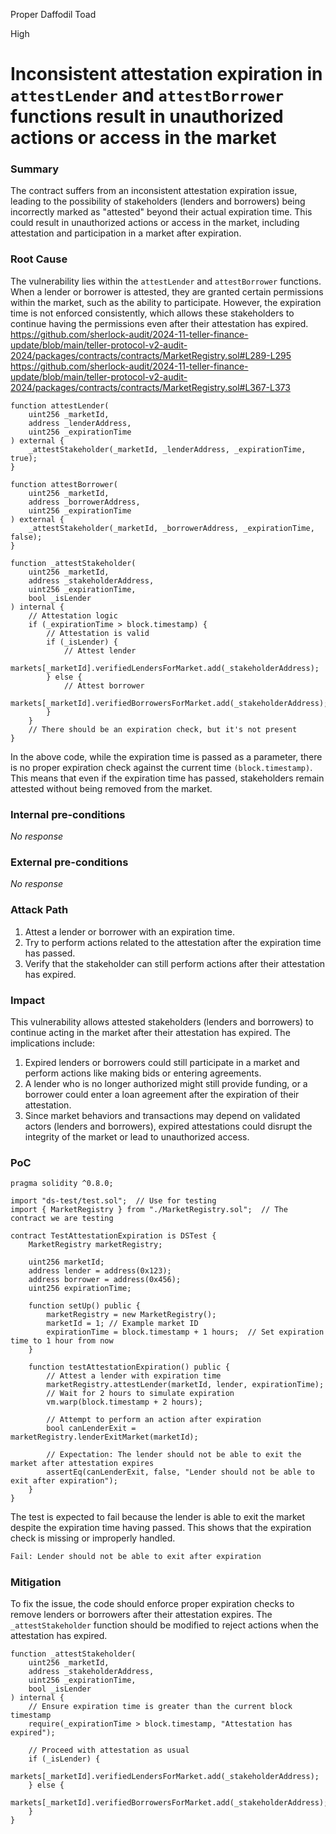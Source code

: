 Proper Daffodil Toad

High

# Inconsistent attestation expiration in `attestLender` and `attestBorrower` functions result in unauthorized actions or access in the market

### Summary

The contract suffers from an inconsistent attestation expiration issue, leading to the possibility of stakeholders (lenders and borrowers) being incorrectly marked as "attested" beyond their actual expiration time. This could result in unauthorized actions or access in the market, including attestation and participation in a market after expiration.

### Root Cause

The vulnerability lies within the `attestLender` and `attestBorrower` functions. When a lender or borrower is attested, they are granted certain permissions within the market, such as the ability to participate. However, the expiration time is not enforced consistently, which allows these stakeholders to continue having the permissions even after their attestation has expired.
https://github.com/sherlock-audit/2024-11-teller-finance-update/blob/main/teller-protocol-v2-audit-2024/packages/contracts/contracts/MarketRegistry.sol#L289-L295
https://github.com/sherlock-audit/2024-11-teller-finance-update/blob/main/teller-protocol-v2-audit-2024/packages/contracts/contracts/MarketRegistry.sol#L367-L373
```solidity
function attestLender(
    uint256 _marketId,
    address _lenderAddress,
    uint256 _expirationTime
) external {
    _attestStakeholder(_marketId, _lenderAddress, _expirationTime, true);
}

function attestBorrower(
    uint256 _marketId,
    address _borrowerAddress,
    uint256 _expirationTime
) external {
    _attestStakeholder(_marketId, _borrowerAddress, _expirationTime, false);
}

function _attestStakeholder(
    uint256 _marketId,
    address _stakeholderAddress,
    uint256 _expirationTime,
    bool _isLender
) internal {
    // Attestation logic
    if (_expirationTime > block.timestamp) {
        // Attestation is valid
        if (_isLender) {
            // Attest lender
            markets[_marketId].verifiedLendersForMarket.add(_stakeholderAddress);
        } else {
            // Attest borrower
            markets[_marketId].verifiedBorrowersForMarket.add(_stakeholderAddress);
        }
    }
    // There should be an expiration check, but it's not present
}
```
In the above code, while the expiration time is passed as a parameter, there is no proper expiration check against the current time `(block.timestamp)`. This means that even if the expiration time has passed, stakeholders remain attested without being removed from the market.

### Internal pre-conditions

_No response_

### External pre-conditions

_No response_

### Attack Path

1. Attest a lender or borrower with an expiration time.
2. Try to perform actions related to the attestation after the expiration time has passed.
3. Verify that the stakeholder can still perform actions after their attestation has expired.

### Impact

This vulnerability allows attested stakeholders (lenders and borrowers) to continue acting in the market after their attestation has expired. The implications include:
1. Expired lenders or borrowers could still participate in a market and perform actions like making bids or entering agreements.
2. A lender who is no longer authorized might still provide funding, or a borrower could enter a loan agreement after the expiration of their attestation.
3. Since market behaviors and transactions may depend on validated actors (lenders and borrowers), expired attestations could disrupt the integrity of the market or lead to unauthorized access.

### PoC

```solidity
pragma solidity ^0.8.0;

import "ds-test/test.sol";  // Use for testing
import { MarketRegistry } from "./MarketRegistry.sol";  // The contract we are testing

contract TestAttestationExpiration is DSTest {
    MarketRegistry marketRegistry;

    uint256 marketId;
    address lender = address(0x123);
    address borrower = address(0x456);
    uint256 expirationTime;

    function setUp() public {
        marketRegistry = new MarketRegistry();
        marketId = 1; // Example market ID
        expirationTime = block.timestamp + 1 hours;  // Set expiration time to 1 hour from now
    }

    function testAttestationExpiration() public {
        // Attest a lender with expiration time
        marketRegistry.attestLender(marketId, lender, expirationTime);
        // Wait for 2 hours to simulate expiration
        vm.warp(block.timestamp + 2 hours);
        
        // Attempt to perform an action after expiration
        bool canLenderExit = marketRegistry.lenderExitMarket(marketId); 
        
        // Expectation: The lender should not be able to exit the market after attestation expires
        assertEq(canLenderExit, false, "Lender should not be able to exit after expiration");
    }
}
```
The test is expected to fail because the lender is able to exit the market despite the expiration time having passed. This shows that the expiration check is missing or improperly handled.
```bash
Fail: Lender should not be able to exit after expiration
```


### Mitigation

To fix the issue, the code should enforce proper expiration checks to remove lenders or borrowers after their attestation expires. The `_attestStakeholder` function should be modified to reject actions when the attestation has expired.
```solidity
function _attestStakeholder(
    uint256 _marketId,
    address _stakeholderAddress,
    uint256 _expirationTime,
    bool _isLender
) internal {
    // Ensure expiration time is greater than the current block timestamp
    require(_expirationTime > block.timestamp, "Attestation has expired");

    // Proceed with attestation as usual
    if (_isLender) {
        markets[_marketId].verifiedLendersForMarket.add(_stakeholderAddress);
    } else {
        markets[_marketId].verifiedBorrowersForMarket.add(_stakeholderAddress);
    }
}
```